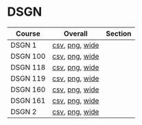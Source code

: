 # DSGN

| Course | Overall | Section |
| ------ | ------- | ------- |
| DSGN 1 | [csv](https://github.com/UCSD-Historical-Enrollment-Data/2024Winter/blob/main/overall/DSGN%201.csv), [png](https://raw.githubusercontent.com/UCSD-Historical-Enrollment-Data/2024Winter/main/plot_overall/DSGN%201.png), [wide](https://raw.githubusercontent.com/UCSD-Historical-Enrollment-Data/2024Winter/main/plot_overall_wide/DSGN%201.png) |  |
| DSGN 100 | [csv](https://github.com/UCSD-Historical-Enrollment-Data/2024Winter/blob/main/overall/DSGN%20100.csv), [png](https://raw.githubusercontent.com/UCSD-Historical-Enrollment-Data/2024Winter/main/plot_overall/DSGN%20100.png), [wide](https://raw.githubusercontent.com/UCSD-Historical-Enrollment-Data/2024Winter/main/plot_overall_wide/DSGN%20100.png) |  |
| DSGN 118 | [csv](https://github.com/UCSD-Historical-Enrollment-Data/2024Winter/blob/main/overall/DSGN%20118.csv), [png](https://raw.githubusercontent.com/UCSD-Historical-Enrollment-Data/2024Winter/main/plot_overall/DSGN%20118.png), [wide](https://raw.githubusercontent.com/UCSD-Historical-Enrollment-Data/2024Winter/main/plot_overall_wide/DSGN%20118.png) |  |
| DSGN 119 | [csv](https://github.com/UCSD-Historical-Enrollment-Data/2024Winter/blob/main/overall/DSGN%20119.csv), [png](https://raw.githubusercontent.com/UCSD-Historical-Enrollment-Data/2024Winter/main/plot_overall/DSGN%20119.png), [wide](https://raw.githubusercontent.com/UCSD-Historical-Enrollment-Data/2024Winter/main/plot_overall_wide/DSGN%20119.png) |  |
| DSGN 160 | [csv](https://github.com/UCSD-Historical-Enrollment-Data/2024Winter/blob/main/overall/DSGN%20160.csv), [png](https://raw.githubusercontent.com/UCSD-Historical-Enrollment-Data/2024Winter/main/plot_overall/DSGN%20160.png), [wide](https://raw.githubusercontent.com/UCSD-Historical-Enrollment-Data/2024Winter/main/plot_overall_wide/DSGN%20160.png) |  |
| DSGN 161 | [csv](https://github.com/UCSD-Historical-Enrollment-Data/2024Winter/blob/main/overall/DSGN%20161.csv), [png](https://raw.githubusercontent.com/UCSD-Historical-Enrollment-Data/2024Winter/main/plot_overall/DSGN%20161.png), [wide](https://raw.githubusercontent.com/UCSD-Historical-Enrollment-Data/2024Winter/main/plot_overall_wide/DSGN%20161.png) |  |
| DSGN 2 | [csv](https://github.com/UCSD-Historical-Enrollment-Data/2024Winter/blob/main/overall/DSGN%202.csv), [png](https://raw.githubusercontent.com/UCSD-Historical-Enrollment-Data/2024Winter/main/plot_overall/DSGN%202.png), [wide](https://raw.githubusercontent.com/UCSD-Historical-Enrollment-Data/2024Winter/main/plot_overall_wide/DSGN%202.png) |  |
